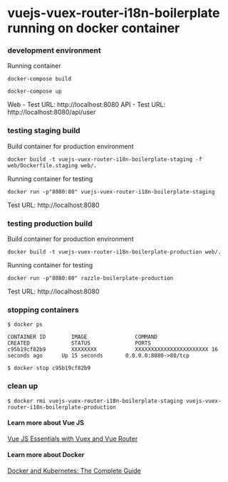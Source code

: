 # vuejs-vuex-router-i18n-boilerplate running on docker container

### development environment

Running container

```
docker-compose build

docker-compose up
```

Web - Test URL: http://localhost:8080
API - Test URL: http://localhost:8080/api/user


### testing staging build

Build container for production environment
```
docker build -t vuejs-vuex-router-i18n-boilerplate-staging -f web/Dockerfile.staging web/.
```

Running container for testing
```
docker run -p"8080:80" vuejs-vuex-router-i18n-boilerplate-staging
```

Test URL: http://localhost:8080


### testing production build

Build container for production environment
```
docker build -t vuejs-vuex-router-i18n-boilerplate-production web/.
```

Running container for testing
```
docker run -p"8080:80" razzle-boilerplate-production
```

Test URL: http://localhost:8080


### stopping containers

```
$ docker ps

CONTAINER ID        IMAGE               COMMAND                 CREATED             STATUS              PORTS                 
c95b19cf82b9        XXXXXXXX            XXXXXXXXXXXXXXXXXXXXXXX 16 seconds ago      Up 15 seconds       0.0.0.0:8080->80/tcp   

$ docker stop c95b19cf82b9
```


### clean up

```
$ docker rmi vuejs-vuex-router-i18n-boilerplate-staging vuejs-vuex-router-i18n-boilerplate-production
```


#### Learn more about Vue JS
[Vue JS Essentials with Vuex and Vue Router](https://www.udemy.com/share/1007q8BUMeeFtTRHQ=/)

#### Learn more about Docker
[Docker and Kubernetes: The Complete Guide](https://www.udemy.com/share/100r9ABUMeeFtTRHQ=/)
